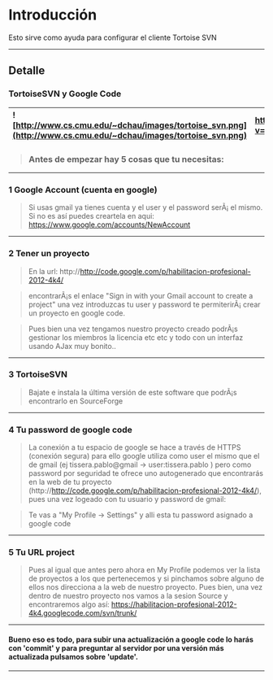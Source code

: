 # Introducción #

Esto sirve como ayuda para configurar el cliente Tortoise SVN


---

## Detalle ##

### TortoiseSVN y Google Code ###

|![http://www.cs.cmu.edu/~dchau/images/tortoise_svn.png](http://www.cs.cmu.edu/~dchau/images/tortoise_svn.png)|http://farm3.static.flickr.com/2248/2100035747_b12d8fc2b7.jpg?v=0|
|:------------------------------------------------------------------------------------------------------------|:----------------------------------------------------------------|


> ### Antes de empezar hay 5 cosas que tu necesitas: ###


---

### 1 Google Account (cuenta en google) ###

> Si usas gmail ya tienes cuenta y el user y el password serÃ¡ el mismo. Si no es así­ puedes creartela en aqui: https://www.google.com/accounts/NewAccount


---

### 2 Tener un proyecto ###

> En la url: http://http://code.google.com/p/habilitacion-profesional-2012-4k4/

> encontrarÃ¡s el enlace "Sign in with your Gmail account to create a project" una vez introduzcas tu user y password te permiterirÃ¡ crear un proyecto en google code.

> Pues bien una vez tengamos nuestro proyecto creado podrÃ¡s gestionar los miembros la licencia etc etc y todo con un interfaz usando AJax muy bonito..


---

### 3 TortoiseSVN ###

> Bajate e instala la última versión de este software que podrÃ¡s encontrarlo en SourceForge


---

### 4 Tu password de google code ###

> La conexión a tu espacio de google se hace a través de HTTPS (conexión segura) para ello google utiliza como user el mismo que el de gmail (ej tissera.pablo@gmail -> user:tissera.pablo ) pero como password por seguridad te ofrece uno autogenerado que encontrarás en la web de tu proyecto (http://http://code.google.com/p/habilitacion-profesional-2012-4k4/), pues una vez logeado con tu usuario y password de gmail:

> Te vas a "My Profile -> Settings" y alli esta tu password asignado a google code


---

### 5 Tu URL project ###

> Pues al igual que antes pero ahora en My Profile podemos ver la lista de proyectos a los que pertenecemos y si pinchamos sobre alguno de ellos nos direcciona a la web de nuestro proyecto. Pues bien, una vez dentro de nuestro proyecto nos vamos a la sesion Source y encontraremos algo así­: https://habilitacion-profesional-2012-4k4.googlecode.com/svn/trunk/


---

#### Bueno eso es todo, para subir una actualización a google code lo harás con 'commit' y para preguntar al servidor por una versión más actualizada pulsamos sobre 'update'. ####

---
